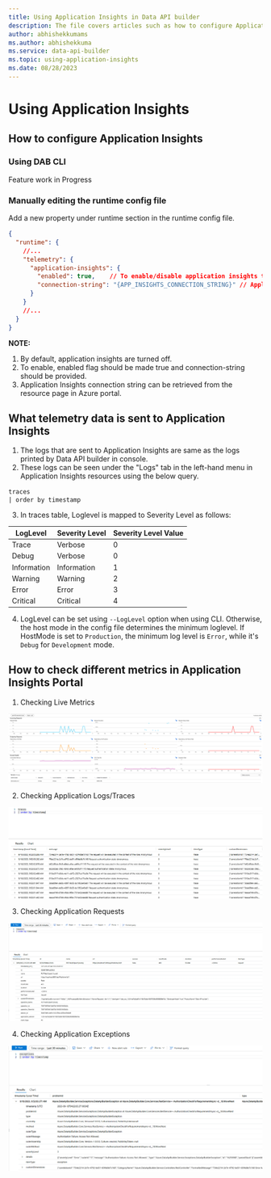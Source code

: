 ```yaml
---
title: Using Application Insights in Data API builder
description: The file covers articles such as how to configure Application Insights, send custom telemetry data to Application Insights, and monitor performance and availability.
author: abhishekkumams
ms.author: abhishekkuma
ms.service: data-api-builder
ms.topic: using-application-insights
ms.date: 08/28/2023
---
```


# Using Application Insights

## How to configure Application Insights

### Using DAB CLI
Feature work in Progress

### Manually editing the runtime config file

Add a new property under runtime section in the runtime config file.
```json
{
  "runtime": {
    //...
    "telemetry": {
      "application-insights": {
        "enabled": true,    // To enable/disable application insights telemetry
        "connection-string": "{APP_INSIGHTS_CONNECTION_STRING}" // Application Insights connection string to send telemetry
      }
    }
    //...
  }
}
```

**NOTE:**
1. By default, application insights are turned off.
2. To enable, enabled flag should be made true and connection-string should be provided.
3. Application Insights connection string can be retrieved from the resource page in Azure portal.


## What telemetry data is sent to Application Insights
1. The logs that are sent to Application Insights are same as the logs printed by Data API builder in console.
2. These logs can be seen under the "Logs" tab in the left-hand menu in Application Insights resources using the below query.

```
traces
| order by timestamp
```
3. In traces table, Loglevel is mapped to Severity Level as follows:

| LogLevel | Severity Level | Severity Level Value |
|----------|----------------|----------------------|
| Trace    | Verbose        |       0              |
| Debug    | Verbose        |       0              |
| Information | Information |       1              |
| Warning  | Warning        |       2              |
| Error    | Error          |       3              |
| Critical | Critical       |       4              |

4. LogLevel can be set using `--LogLevel` option when using CLI. Otherwise, the host mode in the config file determines the minimum loglevel. If HostMode is set to `Production`, the minimum log level is `Error`, while it's `Debug` for `Development` mode.


## How to check different metrics in Application Insights Portal
1. Checking Live Metrics

![Checking Live metrics from Data API bulder.](./media/application-insights-live-metrics.png)


2. Checking Application Logs/Traces

![Checking Logs during running of Data API builder.](./media/application-insights-app-logs.png)

3. Checking Application Requests

![Checking requests made to Data API builder.](./media/application-insights-app-requests.png)

4. Checking Application Exceptions

![Checking exceptions occured on Data API builder.](./media/application-insights-app-exceptions.png)

